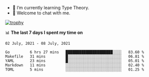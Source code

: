 <!--
### Hi there 👋

- 🤔 I was learning formal verification with Coq formally, but want to **build things** now.
- 😬 I am broadly interested in **computer systems** and **programming languages** (just a beginner 🥺).
- 🤩 (I hope I can) code for fun!

<img src="https://github-readme-stats.vercel.app/api?username=xxchan&show_icons=true&icon_color=0366d6&text_color=24292e&bg_color=ffffff&hide_title=true" />

---
-->


- 🌱 I’m currently learning Type Theory.
- 💬 Welcome to chat with me.


[![trophy](https://github-profile-trophy.vercel.app/?username=xxchan&theme=flat)](https://github.com/xxchan)


📊 **The last 7 days I spent my time on** 

<!--START_SECTION:waka-->
```text
02 July, 2021 - 08 July, 2021

Go         6 hrs 27 mins   █████████████████████░░░░   83.60 % 
Makefile   31 mins         █░░░░░░░░░░░░░░░░░░░░░░░░   06.81 % 
YAML       23 mins         █░░░░░░░░░░░░░░░░░░░░░░░░   05.01 % 
Markdown   11 mins         ░░░░░░░░░░░░░░░░░░░░░░░░░   02.40 % 
TOML       5 mins          ░░░░░░░░░░░░░░░░░░░░░░░░░   01.25 %
```
<!--END_SECTION:waka-->

<!--
**xxchan/xxchan** is a ✨ _special_ ✨ repository because its `README.md` (this file) appears on your GitHub profile.

Here are some ideas to get you started:

- 🔭 I’m currently working on ...
- 🌱 I’m currently learning ...
- 👯 I’m looking to collaborate on ...
- 🤔 I’m looking for help with ...
- 💬 Ask me about ...
- 📫 How to reach me: ...
- 😄 Pronouns: ...
- ⚡ Fun fact: ...
-->
